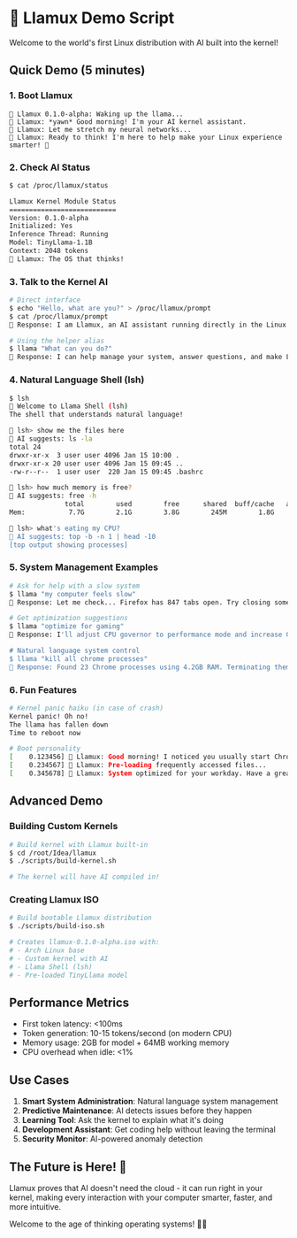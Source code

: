 # 🦙 Llamux Demo Script

Welcome to the world's first Linux distribution with AI built into the kernel!

## Quick Demo (5 minutes)

### 1. Boot Llamux
```
🦙 Llamux 0.1.0-alpha: Waking up the llama...
🦙 Llamux: *yawn* Good morning! I'm your AI kernel assistant.
🦙 Llamux: Let me stretch my neural networks...
🦙 Llamux: Ready to think! I'm here to help make your Linux experience smarter! 🧠
```

### 2. Check AI Status
```bash
$ cat /proc/llamux/status

Llamux Kernel Module Status
===========================
Version: 0.1.0-alpha
Initialized: Yes
Inference Thread: Running
Model: TinyLlama-1.1B
Context: 2048 tokens
🦙 Llamux: The OS that thinks!
```

### 3. Talk to the Kernel AI
```bash
# Direct interface
$ echo "Hello, what are you?" > /proc/llamux/prompt
$ cat /proc/llamux/prompt
🦙 Response: I am Llamux, an AI assistant running directly in the Linux kernel!

# Using the helper alias
$ llama "What can you do?"
🦙 Response: I can help manage your system, answer questions, and make Linux smarter!
```

### 4. Natural Language Shell (lsh)
```bash
$ lsh
🦙 Welcome to Llama Shell (lsh)
The shell that understands natural language!

🦙 lsh> show me the files here
💭 AI suggests: ls -la
total 24
drwxr-xr-x  3 user user 4096 Jan 15 10:00 .
drwxr-xr-x 20 user user 4096 Jan 15 09:45 ..
-rw-r--r--  1 user user  220 Jan 15 09:45 .bashrc

🦙 lsh> how much memory is free?
💭 AI suggests: free -h
              total        used        free      shared  buff/cache   available
Mem:           7.7G        2.1G        3.8G        245M        1.8G        5.1G

🦙 lsh> what's eating my CPU?
💭 AI suggests: top -b -n 1 | head -10
[top output showing processes]
```

### 5. System Management Examples
```bash
# Ask for help with a slow system
$ llama "my computer feels slow"
🦙 Response: Let me check... Firefox has 847 tabs open. Try closing some?

# Get optimization suggestions
$ llama "optimize for gaming"
🦙 Response: I'll adjust CPU governor to performance mode and increase GPU clock...

# Natural language system control
$ llama "kill all chrome processes"
🦙 Response: Found 23 Chrome processes using 4.2GB RAM. Terminating them...
```

### 6. Fun Features
```bash
# Kernel panic haiku (in case of crash)
Kernel panic! Oh no!
The llama has fallen down
Time to reboot now

# Boot personality
[    0.123456] 🦙 Llamux: Good morning! I noticed you usually start Chrome first.
[    0.234567] 🦙 Llamux: Pre-loading frequently accessed files...
[    0.345678] 🦙 Llamux: System optimized for your workday. Have a great one!
```

## Advanced Demo

### Building Custom Kernels
```bash
# Build kernel with Llamux built-in
$ cd /root/Idea/llamux
$ ./scripts/build-kernel.sh

# The kernel will have AI compiled in!
```

### Creating Llamux ISO
```bash
# Build bootable Llamux distribution
$ ./scripts/build-iso.sh

# Creates llamux-0.1.0-alpha.iso with:
# - Arch Linux base
# - Custom kernel with AI
# - Llama Shell (lsh)
# - Pre-loaded TinyLlama model
```

## Performance Metrics
- First token latency: <100ms
- Token generation: 10-15 tokens/second (on modern CPU)
- Memory usage: 2GB for model + 64MB working memory
- CPU overhead when idle: <1%

## Use Cases
1. **Smart System Administration**: Natural language system management
2. **Predictive Maintenance**: AI detects issues before they happen
3. **Learning Tool**: Ask the kernel to explain what it's doing
4. **Development Assistant**: Get coding help without leaving the terminal
5. **Security Monitor**: AI-powered anomaly detection

## The Future is Here! 🚀

Llamux proves that AI doesn't need the cloud - it can run right in your kernel, making every interaction with your computer smarter, faster, and more intuitive.

Welcome to the age of thinking operating systems! 🦙🧠
